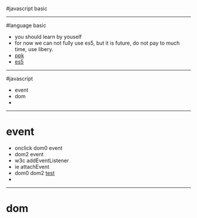 #javascript basic

-----------------
#language basic

- you should learn by youself
- for now we can not fully use es5, but it is future, do not pay to much time, use libery.
- [ppk](http://www.quirksmode.org/)
- [es5](https://developer.mozilla.org/zh-CN/docs/Web/JavaScript)

-----------------
#javascript 

- event
- dom
- 

-----------------
# event

- onclick dom0 event
- dom2 event
- w3c addEventListener 
- ie attachEvent
- dom0 dom2 [test](http://www.cnblogs.com/zhenyu-whu/p/3276763.html)
- 


-----------------
# dom
